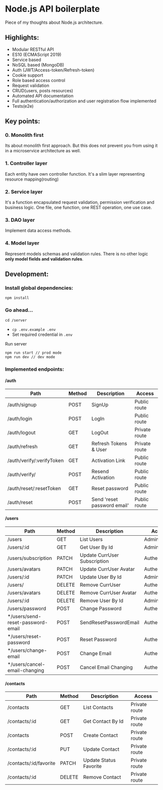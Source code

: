 # Node.js API boilerplate

Piece of my thoughts about Node.js architecture.

## Highlights:

- Modular RESTful API
- ES10 (ECMAScript 2019)
- Service based
- NoSQL based (MongoDB)
- Auth (JWT/Access-token/Refresh-token)
- Cookie support
- Role based access control
- Request validation
- CRUD(users, posts resources)
- Automated API documentation
- Full authentication/authorization and user registration flow implemented
- Tests(e2e)

## Key points:

### 0. Monolith first

Its about monolith first approach. But this does not prevent you from using it in a microservice architecture as well.

### 1. Controller layer

Each entity have own controller function. It's a slim layer representing resource mapping(routing)

### 2. Service layer

It's a function encapsulated request validation, permission verification and business logic. One file, one function, one REST operation, one use case.

### 3. DAO layer

Implement data access methods.

### 4. Model layer

Represent models schemas and validation rules. There is no other logic **only model fields and validation rules**.

## Development:

### Install global dependencies:

```
npm install
```

### Go ahead...

```
cd /server
```

- `cp .env.example .env`
- Set required credential in `.env`

Run server

```
npm run start // prod mode
npm run dev // dev mode
```

### Implemented endpoints:

#### /auth

| Path                      | Method | Description                 | Access        |
| ------------------------- | ------ | --------------------------- | ------------- |
| /auth/signup              | POST   | SignUp                      | Public route  |
| /auth/login               | POST   | LogIn                       | Public route  |
| /auth/logout              | GET    | LogOut                      | Private route |
| /auth/refresh             | GET    | Refresh Tokens & User       | Private route |
| /auth/verify/:verifyToken | GET    | Activation Link             | Public route  |
| /auth/verify/             | POST   | Resend Activation           | Public route  |
| /auth/reset/:resetToken   | GET    | Reset password              | Public route  |
| /auth/reset               | POST   | Send 'reset password email' | Public route  |

#### /users

| Path                               | Method | Description                  | Access        |
| ---------------------------------- | ------ | ---------------------------- | ------------- |
| /users                             | GET    | List Users                   | Admin         |
| /users/:id                         | GET    | Get User By Id               | Admin         |
| /users/subscription                | PATCH  | Update CurrUser Subscription | Authenticated |
| /users/avatars                     | PATCH  | Update CurrUser Avatar       | Authenticated |
| /users/:id                         | PATCH  | Update User By Id            | Admin         |
| /users/                            | DELETE | Remove CurrUser              | Authenticated |
| /users/avatars                     | DELETE | Remove CurrUser Avatar       | Authenticated |
| /users/:id                         | DELETE | Remove User By Id            | Admin         |
| /users/password                    | POST   | Change Password              | Authenticated |
| \*/users/send-reset-password-email | POST   | SendResetPasswordEmail       | Authenticated |
| \*/users/reset-password            | POST   | Reset Password               | Authenticated |
| \*/users/change-email              | POST   | Change Email                 | Authenticated |
| \*/users/cancel-email-changing     | POST   | Cancel Email Changing        | Authenticated |

#### /contacts

| Path                   | Method | Description            | Access        |
| ---------------------- | ------ | ---------------------- | ------------- |
| /contacts              | GET    | List Contacts          | Private route |
| /contacts/:id          | GET    | Get Contact By Id      | Private route |
| /contacts              | POST   | Create Contact         | Private route |
| /contacts/:id          | PUT    | Update Contact         | Private route |
| /contacts/:id/favorite | PATCH  | Update Status Favorite | Private route |
| /contacts/:id          | DELETE | Remove Contact         | Private route |
